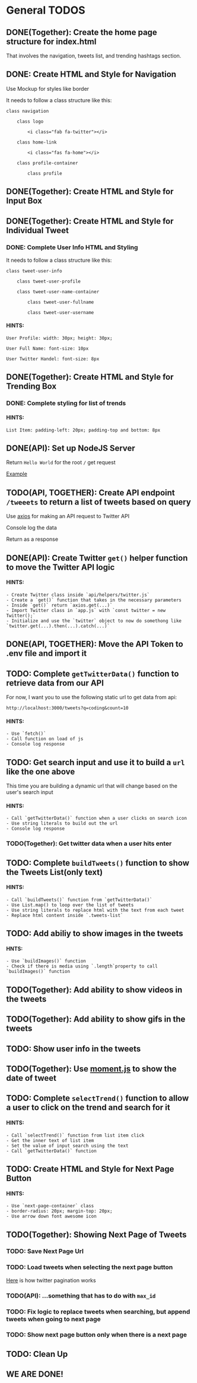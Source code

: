 # General TODOS

## DONE(Together): Create the home page structure for index.html

That involves the navigation, tweets list, and trending hashtags section.

## DONE: Create HTML and Style for Navigation

Use Mockup for styles like border

It needs to follow a class structure like this:

    class navigation

        class logo

            <i class="fab fa-twitter"></i>

        class home-link

            <i class="fas fa-home"></i>

        class profile-container

            class profile 

## DONE(Together): Create HTML and Style for Input Box

## DONE(Together): Create HTML and Style for Individual Tweet

### DONE: Complete User Info HTML and Styling

It needs to follow a class structure like this:

    class tweet-user-info

        class tweet-user-profile

        class tweet-user-name-container

            class tweet-user-fullname

            class tweet-user-username

#### HINTS:

    User Profile: width: 30px; height: 30px;

    User Full Name: font-size: 10px

    User Twitter Handel: font-size: 8px

## DONE(Together): Create HTML and Style for Trending Box

### DONE: Complete styling for list of trends

#### HINTS:

    List Item: padding-left: 20px; padding-top and bottom: 8px

## DONE(API): Set up NodeJS Server

Return `Hello World` for the root `/` get request

[Example](https://expressjs.com/en/starter/hello-world.html)

## TODO(API, TOGETHER): Create API endpoint `/tweeets` to return a list of tweets based on query

Use [axios](https://github.com/axios/axios) for making an API request to Twitter API

Console log the data

Return as a response

## DONE(API): Create Twitter `get()` helper function to move the Twitter API logic

#### HINTS:

    - Create Twitter class inside `api/helpers/twitter.js`
    - Create a `get()` function that takes in the necessary parameters
    - Inside `get()` return `axios.get(...)`
    - Import Twitter class in `app.js` with `const twitter = new Twitter();`
    - Initialize and use the `twitter` object to now do somethong like `twitter.get(...).then(...).catch(...)`

## DONE(API, TOGETHER): Move the API Token to .env file and import it

## TODO: Complete `getTwitterData()` function to retrieve data from our API

For now, I want you to use the following static url to get data from api:

```http://localhost:3000/tweets?q=coding&count=10```

#### HINTS:

    - Use `fetch()`
    - Call function on load of js
    - Console log response

## TODO: Get search input and use it to build a `url` like the one above

This time you are building a dynamic url that will change based on the user's search input

#### HINTS:

    - Call `getTwitterData()` function when a user clicks on search icon
    - Use string literals to build out the url
    - Console log response

### TODO(Together): Get twitter data when a user hits enter


## TODO: Complete `buildTweets()` function to show the Tweets List(only text)

#### HINTS:

    - Call `buildTweets()` function from `getTwitterData()`
    - Use List.map() to loop over the list of tweets
    - Use string literals to replace html with the text from each tweet
    - Replace html content inside `.tweets-list`

## TODO: Add abiliy to show images in the tweets

#### HNTS:

    - Use `buildImages()` function
    - Check if there is media using `.length`property to call `buildImages()` function

## TODO(Together): Add ability to show videos in the tweets

## TODO(Together): Add ability to show gifs in the tweets

## TODO: Show user info in the tweets

## TODO(Together): Use [moment.js](https://momentjs.com/) to show the date of tweet

## TODO: Complete `selectTrend()` function to allow a user to click on the trend and search for it

#### HINTS:

    - Call `selectTrend()` function from list item click
    - Get the inner text of list item
    - Set the value of input search using the text
    - Call `getTwitterData()` function

## TODO: Create HTML and Style for Next Page Button

#### HINTS:

    - Use `next-page-container` class
    - border-radius: 20px; margin-top: 20px;
    - Use arrow down font awesome icon

## TODO(Together): Showing Next Page of Tweets

### TODO: Save Next Page Url

### TODO: Load tweets when selecting the next page button

[Here](https://developer.twitter.com/en/docs/tweets/timelines/guides/working-with-timelines) is how twitter pagination works

### TODO(API): ...something that has to do with `max_id`

### TODO: Fix logic to replace tweets when searching, but append tweets when going to next page

### TODO: Show next page button only when there is a next page

## TODO: Clean Up

## WE ARE DONE!
















